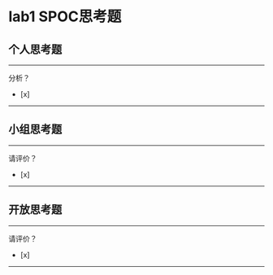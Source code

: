 # lab1 SPOC思考题

## 个人思考题

---

分析？
- [x]  

>  

---

## 小组思考题

---

请评价？
- [x]  

>  

---

## 开放思考题

---

请评价？
- [x]  

>  

---

